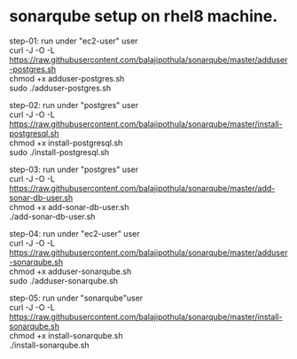 # sonarqube setup on rhel8 machine.

step-01: run under "ec2-user" user  
curl -J -O -L https://raw.githubusercontent.com/balajipothula/sonarqube/master/adduser-postgres.sh  
chmod +x adduser-postgres.sh  
sudo ./adduser-postgres.sh  

step-02: run under "postgres" user  
curl -J -O -L https://raw.githubusercontent.com/balajipothula/sonarqube/master/install-postgresql.sh  
chmod +x install-postgresql.sh  
sudo ./install-postgresql.sh  

step-03: run under "postgres" user  
curl -J -O -L https://raw.githubusercontent.com/balajipothula/sonarqube/master/add-sonar-db-user.sh  
chmod +x add-sonar-db-user.sh  
./add-sonar-db-user.sh  

step-04: run under "ec2-user" user  
curl -J -O -L https://raw.githubusercontent.com/balajipothula/sonarqube/master/adduser-sonarqube.sh  
chmod +x adduser-sonarqube.sh  
sudo ./adduser-sonarqube.sh  

step-05: run under "sonarqube"user  
curl -J -O -L https://raw.githubusercontent.com/balajipothula/sonarqube/master/install-sonarqube.sh  
chmod +x install-sonarqube.sh  
./install-sonarqube.sh  
